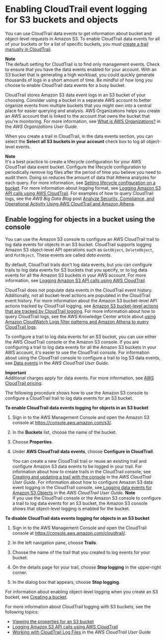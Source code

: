 # Enabling CloudTrail event logging for S3 buckets and objects<a name="enable-cloudtrail-logging-for-s3"></a>

You can use CloudTrail data events to get information about bucket and object\-level requests in Amazon S3\. To enable CloudTrail data events for all of your buckets or for a list of specific buckets, you must [create a trail manually in CloudTrail](https://docs.aws.amazon.com/awscloudtrail/latest/userguide/cloudtrail-create-a-trail-using-the-console-first-time.html)\. 

**Note**  
The default setting for CloudTrail is to find only management events\. Check to ensure that you have the data events enabled for your account\.
 With an S3 bucket that is generating a high workload, you could quickly generate thousands of logs in a short amount of time\. Be mindful of how long you choose to enable CloudTrail data events for a busy bucket\. 

 CloudTrail stores Amazon S3 data event logs in an S3 bucket of your choosing\. Consider using a bucket in a separate AWS account to better organize events from multiple buckets that you might own into a central place for easier querying and analysis\. AWS Organizations helps you create an AWS account that is linked to the account that owns the bucket that you're monitoring\. For more information, see [What is AWS Organizations?](https://docs.aws.amazon.com/organizations/latest/userguide/orgs_introduction.html) in the *AWS Organizations User Guide*\.

When you create a trail in CloudTrail, in the data events section, you can select the **Select all S3 buckets in your account** check box to log all object\-level events\. 

**Note**  
It's a best practice to create a lifecycle configuration for your AWS CloudTrail data event bucket\. Configure the lifecycle configuration to periodically remove log files after the period of time you believe you need to audit them\. Doing so reduces the amount of data that Athena analyzes for each query\. For more information, see [Setting lifecycle configuration on a bucket](how-to-set-lifecycle-configuration-intro.md)\.
For more information about logging format, see [Logging Amazon S3 API calls using AWS CloudTrail](cloudtrail-logging.md)\.
For examples of how to query CloudTrail logs, see the *AWS Big Data Blog* post [Analyze Security, Compliance, and Operational Activity Using AWS CloudTrail and Amazon Athena](http://aws.amazon.com/blogs/big-data/aws-cloudtrail-and-amazon-athena-dive-deep-to-analyze-security-compliance-and-operational-activity/)\. 

## Enable logging for objects in a bucket using the console<a name="enable-cloudtrail-events"></a>

You can use the Amazon S3 console to configure an AWS CloudTrail trail to log data events for objects in an S3 bucket\. CloudTrail supports logging Amazon S3 object\-level API operations such as `GetObject`, `DeleteObject`, and `PutObject`\. These events are called *data events*\. 

By default, CloudTrail trails don't log data events, but you can configure trails to log data events for S3 buckets that you specify, or to log data events for all the Amazon S3 buckets in your AWS account\. For more information, see [Logging Amazon S3 API calls using AWS CloudTrail](cloudtrail-logging.md)\. 

CloudTrail does not populate data events in the CloudTrail event history\. Additionally, not all bucket\-level actions are populated in the CloudTrail event history\. For more information about the Amazon S3 bucket–level API actions tracked by CloudTrail logging, see [Amazon S3 bucket\-level actions that are tracked by CloudTrail logging](cloudtrail-logging-s3-info.md#cloudtrail-bucket-level-tracking)\. For more information about how to query CloudTrail logs, see the AWS Knowledge Center article about [using Amazon CloudWatch Logs filter patterns and Amazon Athena to query CloudTrail logs](https://aws.amazon.com/premiumsupport/knowledge-center/find-cloudtrail-object-level-events/)\.

To configure a trail to log data events for an S3 bucket, you can use either the AWS CloudTrail console or the Amazon S3 console\. If you are configuring a trail to log data events for all the Amazon S3 buckets in your AWS account, it's easier to use the CloudTrail console\. For information about using the CloudTrail console to configure a trail to log S3 data events, see [ Data events](https://docs.aws.amazon.com/awscloudtrail/latest/userguide/logging-data-events-with-cloudtrail.html#logging-data-events) in the *AWS CloudTrail User Guide*\. 

**Important**  
Additional charges apply for data events\. For more information, see [AWS CloudTrail pricing](https://aws.amazon.com/cloudtrail/pricing/)\. 

The following procedure shows how to use the Amazon S3 console to configure a CloudTrail trail to log data events for an S3 bucket\.

**To enable CloudTrail data events logging for objects in an S3 bucket**

1. Sign in to the AWS Management Console and open the Amazon S3 console at [https://console\.aws\.amazon\.com/s3/](https://console.aws.amazon.com/s3/)\.

1. In the **Buckets** list, choose the name of the bucket\.

1. Choose **Properties**\.

1. Under **AWS CloudTrail data events**, choose **Configure in CloudTrail**\. 

   You can create a new CloudTrail trail or reuse an existing trail and configure Amazon S3 data events to be logged in your trail\. For information about how to create trails in the CloudTrail console, see [Creating and updating a trail with the console](https://docs.aws.amazon.com/awscloudtrail/latest/userguide/logging-data-events-with-cloudtrail.html#logging-data-events) in the *AWS CloudTrail User Guide*\. For information about how to configure Amazon S3 data event logging in the CloudTrail console, see[ Logging data events for Amazon S3 Objects](https://docs.aws.amazon.com/awscloudtrail/latest/userguide/logging-data-events-with-cloudtrail.html#logging-data-events-examples) in the *AWS CloudTrail User Guide*\. 
**Note**  
If you use the CloudTrail console or the Amazon S3 console to configure a trail to log data events for an S3 bucket, the Amazon S3 console shows that object\-level logging is enabled for the bucket\. 

**To disable CloudTrail data events logging for objects in an S3 bucket**

1. Sign in to the AWS Management Console and open the CloudTrail console at [https://console\.aws\.amazon\.com/cloudtrail/](https://console.aws.amazon.com/cloudtrail/)\.

1. In the left navigation pane, choose **Trails**\.

1. Choose the name of the trail that you created to log events for your bucket\.

1. On the details page for your trail, choose **Stop logging** in the upper\-right corner\.

1. In the dialog box that appears, choose **Stop logging**\. 

For information about enabling object\-level logging when you create an S3 bucket, see [Creating a bucket](create-bucket-overview.md)\.

For more information about CloudTrail logging with S3 buckets, see the following topics:
+ [Viewing the properties for an S3 bucket](view-bucket-properties.md)
+ [Logging Amazon S3 API calls using AWS CloudTrail](cloudtrail-logging.md)
+ [ Working with CloudTrail Log Files](https://docs.aws.amazon.com/awscloudtrail/latest/userguide/cloudtrail-working-with-log-files.html) in the *AWS CloudTrail User Guide*